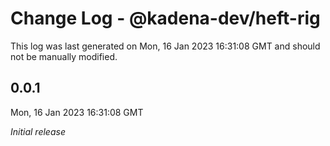 # Change Log - @kadena-dev/heft-rig

This log was last generated on Mon, 16 Jan 2023 16:31:08 GMT and should not be manually modified.

## 0.0.1
Mon, 16 Jan 2023 16:31:08 GMT

_Initial release_

